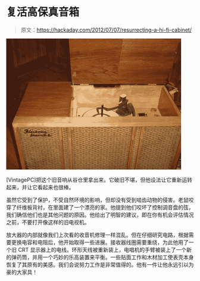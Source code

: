 # 复活高保真音箱

> 原文：<https://hackaday.com/2012/07/07/resurrecting-a-hi-fi-cabinet/>

![](img/11a432be0a4f4414aac6d3bd37aad5eb.png "refurbishing-a-hi-fi-cabinet")

[VintagePC]把这个旧音响从谷仓里拿出来。它破旧不堪，但他设法让它重新运转起来，并让它看起来也很棒。

虽然它受到了保护，不受自然环境的影响，但却没有受到啮齿动物的侵害。老鼠咬穿了纤维板背衬，在里面建了一个漂亮的家。他提到他们咬坏了控制调音盘的弦，我们确信他们也是其他问题的原因。他给出了明智的建议，即在你有机会评估情况之前，不要打开像这样的旧电视机。

放大器的内部就像我们上次看的收音机修理一样混乱。但在仔细研究电路，根据需要更换电容和电阻后，他开始取得一些进展。接收器线圈需要重绕，为此他用了一个旧 CRT 显示器上的电线。环形天线被重新装上，电唱机的手臂被装上了一个新的弹药筒，并用一个巧妙的乐高装置来平衡。一些贴面工作和木材加工使表壳本身恢复了其原有的美感。我们会说努力工作是非常值得的。他有一件让他永远引以为豪的大家具！